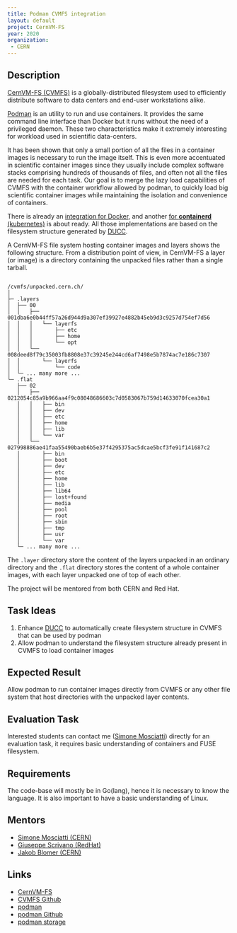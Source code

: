 ```yaml
---
title: Podman CVMFS integration
layout: default
project: CernVM-FS
year: 2020
organization:
 - CERN
---
```


## Description

[CernVM-FS (CVMFS)][cvmfs] is a globally-distributed filesystem used to efficiently distribute software to data centers and end-user workstations alike.

[Podman][podman] is an utility to run and use containers.
It provides the same command line interface than Docker but it runs without the need of a privileged daemon.
These two characteristics make it extremely interesting for workload used in scientific data-centers.

It has been shown that only a small portion of all the files in a container images is necessary to run the image itself.
This is even more accentuated in scientific container images since they usually include complex software stacks comprising hundreds of thousands of files, and often not all the files are needed for each task.
Our goal is to merge the lazy load capabilities of CVMFS with the container workflow allowed by podman, to quickly load big scientific container images while maintaining the isolation and convenience of containers.

There is already an [integration for Docker][docker-graphdriver], and another [for __containerd__ (kubernetes)][remote-containerd] is about ready.
All those implementations are based on the filesystem structure generated by [DUCC][ducc].

A CernVM-FS file system hosting container images and layers shows the following structure.
From a distribution point of view, in CernVM-FS a layer (or image) is a directory containing the unpacked files rather than a single tarball.


```

/cvmfs/unpacked.cern.ch/
│ 
├─ .layers
│  ├── 00
│  │   ├── 001dba6e0b44ff57a26d944d9a307ef39927e4882b45eb9d3c9257d754ef7d56
│  │   │   └── layerfs
│  │   │       ├── etc
│  │   │       ├── home
│  │   │       └── opt
│  │   └── 008deed8f79c35003fb8808e37c39245e244cd6af7498e5b7874ac7e186c7307
│  │       └── layerfs
│  │           └── code
│  └─ ... many more ...
└─ .flat
   ├── 02
   │   ├── 0212054c85a9b966aa4f9c08048686603c7d0583067b759d14633070fcea30a1
   │   │   ├── bin
   │   │   ├── dev
   │   │   ├── etc
   │   │   ├── home
   │   │   ├── lib
   │   │   └── var
   │   └── 027998886ae41faa55490baeb6b5e37f4295375ac5dcae5bcf3fe91f141687c2
   │       ├── bin
   │       ├── boot
   │       ├── dev
   │       ├── etc
   │       ├── home
   │       ├── lib
   │       ├── lib64
   │       ├── lost+found
   │       ├── media
   │       ├── pool
   │       ├── root
   │       ├── sbin
   │       ├── tmp
   │       ├── usr
   │       └── var
   └─ ... many more ...
```

The `.layer` directory store the content of the layers unpacked in an ordinary directory and the `.flat` directory stores the content of a whole container images, with each layer unpacked one of top of each other.


The project will be mentored from both CERN and Red Hat.

## Task Ideas

1. Enhance [DUCC][ducc] to automatically create filesystem structure in CVMFS that can be used by podman
2. Allow podman to understand the filesystem structure already present in CVMFS to load container images

## Expected Result

Allow podman to run container images directly from CVMFS or any other file system that host directories with the unpacked layer contents.

## Evaluation Task

Interested students can contact me ([Simone Mosciatti][simo]) directly for an evaluation task, it requires basic understanding of containers and FUSE filesystem.

## Requirements

The code-base will mostly be in Go(lang), hence it is necessary to know the language. It is also important to have a basic understanding of Linux.

## Mentors

 * [Simone Mosciatti (CERN)](mailto:simone.mosciatti@cern.ch)
 * [Giuseppe Scrivano (RedHat)](mailto:giuseppe@scrivano.org)
 * [Jakob Blomer (CERN)](mailto:jblomer@cern.ch@cern.ch)

## Links

 * [CernVM-FS][cvmfs]
 * [CVMFS Github][cvmfs-repo]
 * [podman][podman]
 * [podman Github][podman-repo]
 * [podman storage][podman-storage]

[cvmfs]: http://cernvm.cern.ch/portal/filesystem
[cvmfs-repo]: https://github.com/cvmfs/cvmfs
[podman]: https://podman.io/
[podman-repo]: https://podman.io/
[podman-storage]: https://github.com/containers/storage
[simo]: mailto:simone.mosciatti@cern.ch
[ducc]: https://github.com/cvmfs/cvmfs/tree/devel/ducc
[docker-graphdriver]: https://cvmfs.readthedocs.io/en/stable/cpt-graphdriver.html
[remote-containerd]: https://github.com/ktock/stargz-snapshotter/
